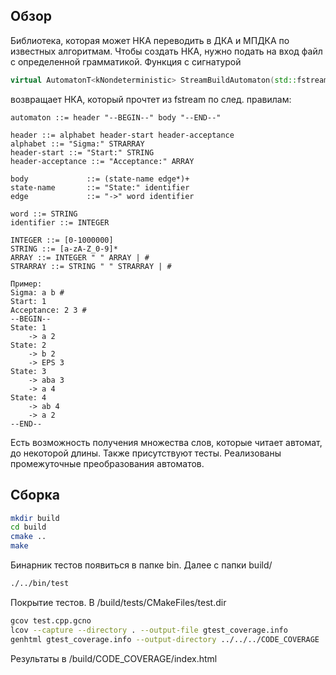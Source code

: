 ## Обзор
Библиотека, которая может НКА переводить в ДКА и МПДКА по известных алгоритмам. 
Чтобы создать НКА, нужно подать на вход файл с определенной грамматикой. Функция с сигнатурой
```C++ 
virtual AutomatonT<kNondeterministic> StreamBuildAutomaton(std::fstream& in)
```
возвращает НКА, который прочтет из fstream по след. правилам:
```
automaton ::= header "--BEGIN--" body "--END--"

header ::= alphabet header-start header-acceptance
alphabet ::= "Sigma:" STRARRAY
header-start ::= "Start:" STRING
header-acceptance ::= "Acceptance:" ARRAY
             
body             ::= (state-name edge*)+
state-name       ::= "State:" identifier
edge             ::= "->" word identifier

word ::= STRING
identifier ::= INTEGER

INTEGER ::= [0-1000000]
STRING ::= [a-zA-Z_0-9]*
ARRAY ::= INTEGER " " ARRAY | #
STRARRAY ::= STRING " " STRARRAY | # 

Пример:
Sigma: a b #
Start: 1
Acceptance: 2 3 #
--BEGIN--
State: 1
    -> a 2
State: 2
    -> b 2
    -> EPS 3
State: 3
    -> aba 3
    -> a 4
State: 4
    -> ab 4
    -> a 2
--END--
```
Есть возможность получения множества слов, которые читает автомат, до некоторой длины. 
Также присутствуют тесты. Реализованы промежуточные преобразования автоматов.

## Сборка
```bash
mkdir build
cd build
cmake ..
make
```
Бинарник тестов появиться в папке bin. Далее с папки build/
```bash
./../bin/test
```
Покрытие тестов. В /build/tests/CMakeFiles/test.dir
```bash
gcov test.cpp.gcno
lcov --capture --directory . --output-file gtest_coverage.info
genhtml gtest_coverage.info --output-directory ../../../CODE_COVERAGE
```
Результаты в /build/CODE_COVERAGE/index.html
